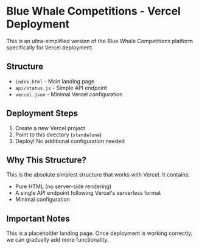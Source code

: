 # Blue Whale Competitions - Vercel Deployment

This is an ultra-simplified version of the Blue Whale Competitions platform specifically for Vercel deployment.

## Structure

- `index.html` - Main landing page
- `api/status.js` - Simple API endpoint
- `vercel.json` - Minimal Vercel configuration

## Deployment Steps

1. Create a new Vercel project
2. Point to this directory (`standalone`)
3. Deploy! No additional configuration needed

## Why This Structure?

This is the absolute simplest structure that works with Vercel. It contains:
- Pure HTML (no server-side rendering)
- A single API endpoint following Vercel's serverless format
- Minimal configuration

## Important Notes

This is a placeholder landing page. Once deployment is working correctly, we can gradually add more functionality.